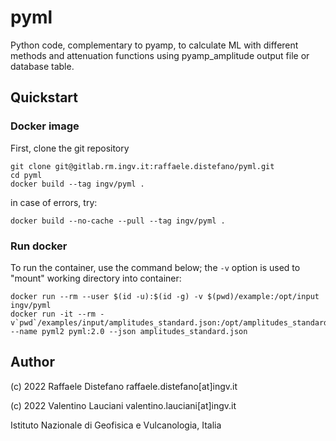 # pyml

Python code, complementary to pyamp, to calculate ML with different methods and attenuation functions using pyamp_amplitude output file or database table.

## Quickstart
### Docker image
First, clone the git repository
```
git clone git@gitlab.rm.ingv.it:raffaele.distefano/pyml.git
cd pyml
docker build --tag ingv/pyml .
```

in case of errors, try:
```
docker build --no-cache --pull --tag ingv/pyml .
```


### Run docker
To run the container, use the command below; the `-v` option is used to "mount" working directory into container:
```
docker run --rm --user $(id -u):$(id -g) -v $(pwd)/example:/opt/input ingv/pyml
docker run -it --rm -v`pwd`/examples/input/amplitudes_standard.json:/opt/amplitudes_standard.json --name pyml2 pyml:2.0 --json amplitudes_standard.json
```

## Author
(c) 2022 Raffaele Distefano raffaele.distefano[at]ingv.it

(c) 2022 Valentino Lauciani valentino.lauciani[at]ingv.it

Istituto Nazionale di Geofisica e Vulcanologia, Italia
